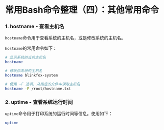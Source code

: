 # 常用Bash命令整理（四）：其他常用命令

### 1. hostname - 查看主机名

`hostname`命令用于查看系统的主机名，或是修改系统的主机名。

`hostname`的常用命令如下：

```bash
# 显示系统的当前主机名
hostname

# 修改你系统的主机名
hostname blinkfox-system

# 使用 -F 选项，从指定的文件中读取主机名
hostname -F /root/hostname.txt
```

### 2. uptime - 查看系统运行时间

`uptime`命令用于打印系统的运行时间等信息。使用如下：

```bash
uptime
```